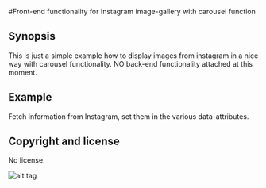 #Front-end functionality for Instagram image-gallery with carousel function

## Synopsis
This is just a simple example how to display images from instagram in a nice way with carousel functionality. NO back-end functionality attached at this moment.

## Example 
Fetch information from Instagram, set them in the various data-attributes.


## Copyright and license
No license.

![alt tag](https://github.com/olssonandreas/imagecarousel/blob/master/gallery.jpg)


